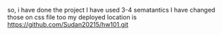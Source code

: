 so, i have done the project
 I have used 3-4 sematantics
 I have changed those on css file too
 my deployed location is https://github.com/Sudan20215/hw101.git
 
